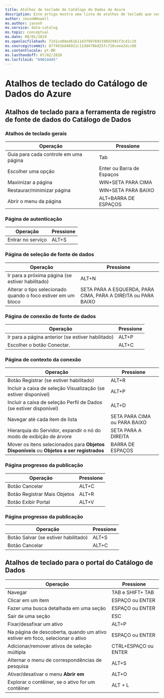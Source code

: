 ```yaml
---
title: Atalhos de teclado do Catálogo de Dados do Azure
description: Este artigo mostra uma lista de atalhos de teclado que você pode usar no catálogo de dados do Azure.
author: JasonWHowell
ms.author: jasonh
ms.service: data-catalog
ms.topic: conceptual
ms.date: 08/01/2019
ms.openlocfilehash: 72d1ce0ded61b1143f99769319892981f3cd1c10
ms.sourcegitcommit: 877491bd46921c11dd478bd25fc718ceee2dcc08
ms.contentlocale: pt-BR
ms.lasthandoff: 07/02/2020
ms.locfileid: "69014445"
---
```

# <a name="keyboard-shortcuts-for-azure-data-catalog"></a>Atalhos de teclado do Catálogo de Dados do Azure

## <a name="keyboard-shortcuts-for-the-data-catalog-data-source-registration-tool"></a>Atalhos de teclado para a ferramenta de registro de fonte de dados do Catálogo de Dados

### <a name="general-keyboard-shortcuts"></a>Atalhos de teclado gerais
| Operação | Pressione |
| --- | --- |
| Guia para cada controle em uma página |Tab |
| Escolher uma opção |Enter ou Barra de Espaços |
| Maximizar a página |WIN+SETA PARA CIMA |
| Restaurar/minimizar página |WIN+SETA PARA BAIXO |
| Abrir o menu da página |ALT+BARRA DE ESPAÇOS |

### <a name="authentication-page"></a>Página de autenticação
| Operação | Pressione |
| --- | --- |
| Entrar no serviço |ALT+S |

### <a name="data-source-selection-page"></a>Página de seleção de fonte de dados
| Operação | Pressione |
| --- | --- |
| Ir para a próxima página (se estiver habilitado) |ALT+N |
| Alterar o tipo selecionado quando o foco estiver em um bloco |SETA PARA A ESQUERDA, PARA CIMA, PARA A DIREITA ou PARA BAIXO |

### <a name="data-source-connection-page"></a>Página de conexão de fonte de dados
| Operação | Pressione |
| --- | --- |
| Ir para a página anterior (se estiver habilitado) |ALT+P |
| Escolher o botão Conectar. |ALT+C |

### <a name="connection-context-page"></a>Página de contexto da conexão
| Operação | Pressione |
| --- | --- |
| Botão Registrar (se estiver habilitado) |ALT+R |
| Incluir a caixa de seleção Visualização (se estiver disponível) |ALT+P |
| Incluir a caixa de seleção Perfil de Dados (se estiver disponível) |ALT+D |
| Navegar até cada item de lista |SETA PARA CIMA ou PARA BAIXO |
| Hierarquia do Servidor, expandir o nó do modo de exibição de árvore |SETA PARA A DIREITA |
| Mover os itens selecionados para **Objetos Disponíveis** ou **Objetos a ser registrados** |BARRA DE ESPAÇOS |

### <a name="publish-progress-page"></a>Página progresso da publicação
| Operação | Pressione |
| --- | --- |
| Botão Cancelar |ALT+C |
| Botão Registrar Mais Objetos |ALT+R |
| Botão Exibir Portal |ALT+V |

### <a name="publish-progress-page"></a>Página progresso da publicação
| Operação | Pressione |
| --- | --- |
| Botão Salvar (se estiver habilitado) |ALT+S |
| Botão Cancelar |ALT+C |

## <a name="keyboard-shortcuts-for-the-data-catalog-portal"></a>Atalhos de teclado para o portal do Catálogo de Dados
| Operação | Pressione |
| --- | --- |
| Navegar |TAB e SHIFT+ TAB |
| Clicar em um item |ESPAÇO ou ENTER |
| Fazer uma busca detalhada em uma seção |ESPAÇO ou ENTER |
| Sair de uma seção |ESC |
| Fixar/desafixar um ativo |ALT+P |
| Na página de descoberta, quando um ativo estiver em foco, selecionar o ativo |ESPAÇO ou ENTER |
| Adicionar/remover ativos de seleção múltipla |CTRL+ESPAÇO ou ENTER |
| Alternar o menu de correspondências de pesquisa |ALT+S |
| Ativar/desativar o menu **Abrir em** |ALT+O |
| Explorar o contêiner, se o ativo for um contêiner |ALT + L |


